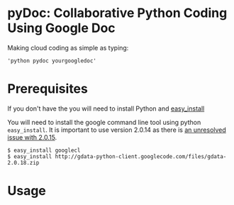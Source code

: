pyDoc: Collaborative Python Coding Using Google Doc
=====
Making cloud coding as simple as typing: 

    'python pydoc yourgoogledoc'



Prerequisites
=============
If you don't have the you will need to install Python and [easy_install](https://pypi.python.org/pypi/setuptools)

You will need to install the google command line tool using python `easy_install`.  It is important to use version 2.0.14 as there is [an unresolved issue with 2.0.15](http://code.google.com/p/googlecl/issues/detail?id=449).

    $ easy_install googlecl
    $ easy_install http://gdata-python-client.googlecode.com/files/gdata-2.0.18.zip

Usage
=====
